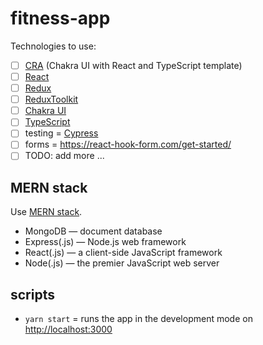 # fitness-app

Technologies to use:

- [ ] [CRA](https://chakra-ui.com/getting-started/cra-guide) (Chakra UI with React and TypeScript template)
- [ ] [React](https://reactjs.org/)
- [ ] [Redux](https://redux.js.org/tutorials/essentials/part-1-overview-concepts)
- [ ] [ReduxToolkit](https://redux-toolkit.js.org/)
- [ ] [Chakra UI](https://chakra-ui.com/)
- [ ] [TypeScript](https://www.typescriptlang.org/)
- [ ] testing = [Cypress](https://www.cypress.io/)
- [ ] forms = <https://react-hook-form.com/get-started/>
- [ ] TODO: add more ...

## MERN stack

Use [MERN stack](https://www.mongodb.com/mern-stack).

- MongoDB — document database
- Express(.js) — Node.js web framework
- React(.js) — a client-side JavaScript framework
- Node(.js) — the premier JavaScript web server

## scripts

- `yarn start` = runs the app in the development mode on [http://localhost:3000](http://localhost:3000)
